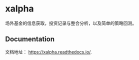 xalpha
=====

场外基金的信息获取，投资记录与整合分析，以及简单的策略回测。

## Documentation

文档地址： https://xalpha.readthedocs.io/. 
